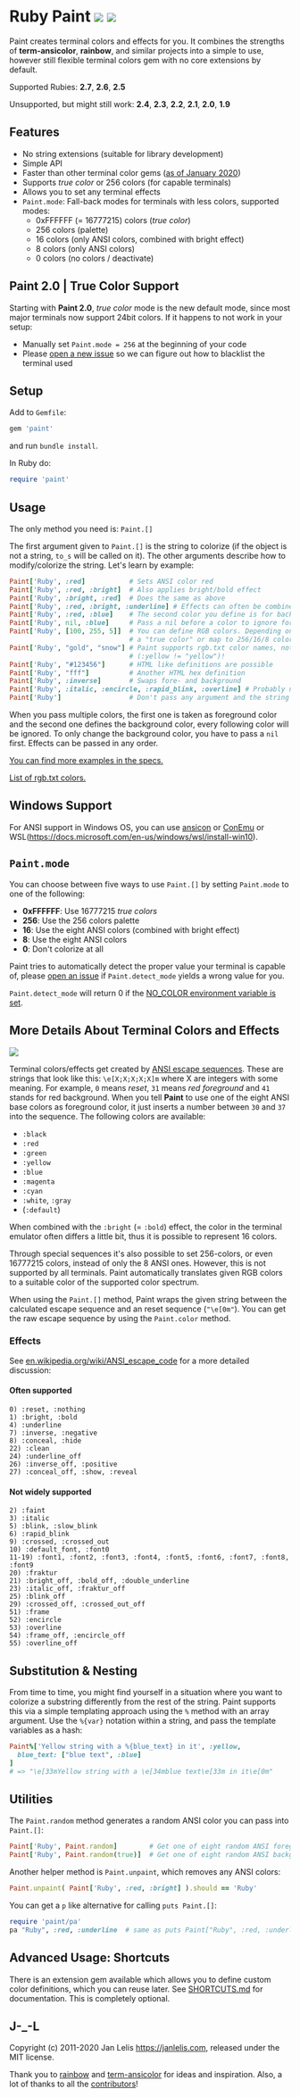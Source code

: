 # Ruby Paint [<img src="https://badge.fury.io/rb/paint.svg" />](https://badge.fury.io/rb/paint) [<img src="https://travis-ci.org/janlelis/paint.svg" />](https://travis-ci.org/janlelis/paint)

Paint creates terminal colors and effects for you. It combines the strengths of **term-ansicolor**, **rainbow**, and similar projects into a simple to use, however still flexible terminal colors gem with no core extensions by default.

Supported Rubies: **2.7**, **2.6**, **2.5**

Unsupported, but might still work: **2.4**, **2.3**, **2.2**, **2.1**, **2.0**, **1.9**

## Features

* No string extensions (suitable for library development)
* Simple API
* Faster than other terminal color gems ([as of January 2020](https://gist.github.com/janlelis/91413b9295c81ee873dc))
* Supports *true color* or 256 colors (for capable terminals)
* Allows you to set any terminal effects
* `Paint.mode`: Fall-back modes for terminals with less colors, supported modes:
  * 0xFFFFFF (= 16777215) colors (*true color*)
  * 256 colors (palette)
  * 16 colors (only ANSI colors, combined with bright effect)
  * 8 colors (only ANSI colors)
  * 0 colors (no colors / deactivate)

## Paint 2.0 | True Color Support

Starting with **Paint 2.0**, *true color* mode is the new default mode, since most major terminals now support 24bit colors. If it happens to not work in your setup:

- Manually set `Paint.mode = 256` at the beginning of your code
- Please [open a new issue](https://github.com/janlelis/paint/issues/new) so we can figure out how to blacklist the terminal used

## Setup

Add to `Gemfile`:

```ruby
gem 'paint'
```

and run `bundle install`.

In Ruby do:

```ruby
require 'paint'
```

## Usage

The only method you need is: `Paint.[]`

The first argument given to `Paint.[]` is the string to colorize (if the object is not a string, `to_s` will be called on it). The other arguments describe how to modify/colorize the string. Let's learn by example:

```ruby
Paint['Ruby', :red]           # Sets ANSI color red
Paint['Ruby', :red, :bright]  # Also applies bright/bold effect
Paint['Ruby', :bright, :red]  # Does the same as above
Paint['Ruby', :red, :bright, :underline] # Effects can often be combined
Paint['Ruby', :red, :blue]    # The second color you define is for background
Paint['Ruby', nil, :blue]     # Pass a nil before a color to ignore foreground and only set background color
Paint['Ruby', [100, 255, 5]]  # You can define RGB colors. Depending on your terminal, this will create
                              # a "true color" or map to 256/16/8 colors.
Paint['Ruby', "gold", "snow"] # Paint supports rgb.txt color names, note that the arguments are strings
                              # (:yellow != "yellow")!
Paint['Ruby', "#123456"]      # HTML like definitions are possible
Paint['Ruby', "fff"]          # Another HTML hex definition
Paint['Ruby', :inverse]       # Swaps fore- and background
Paint['Ruby', :italic, :encircle, :rapid_blink, :overline] # Probably not supported effects
Paint['Ruby']                 # Don't pass any argument and the string will not be changed
```

When you pass multiple colors, the first one is taken as foreground color and the second one defines the background color, every following color will be ignored. To only change the background color, you have to pass a `nil` first. Effects can be passed in any order.

[You can find more examples in the specs.](https://github.com/janlelis/paint/blob/master/spec/paint_spec.rb)

[List of rgb.txt colors.](https://en.wikipedia.org/wiki/X11_color_names#Color_name_chart)

## Windows Support

For ANSI support in Windows OS, you can use [ansicon](https://github.com/adoxa/ansicon) or [ConEmu](https://conemu.github.io/) or WSL(https://docs.microsoft.com/en-us/windows/wsl/install-win10).

## `Paint.mode`

You can choose between five ways to use `Paint.[]` by setting `Paint.mode` to one of the following:

* **0xFFFFFF**: Use 16777215 *true colors*
* **256**:      Use the 256 colors palette
* **16**:       Use the eight ANSI colors (combined with bright effect)
* **8**:        Use the eight ANSI colors
* **0**:        Don't colorize at all

Paint tries to automatically detect the proper value your terminal is capable of, please [open an issue](https://github.com/janlelis/paint/issues/new) if `Paint.detect_mode` yields a wrong value for you.

`Paint.detect_mode` will return 0 if the [NO_COLOR environment variable is set](https://github.com/jcs/no_color/).

## More Details About Terminal Colors and Effects

<img src="https://pbs.twimg.com/media/ENyLvgVXUAgeDTn.jpg" />

Terminal colors/effects get created by [ANSI escape sequences](https://en.wikipedia.org/wiki/ANSI_escape_code). These are strings that look like this: `\e[X;X;X;X;X]m` where X are integers with some meaning. For example, `0` means *reset*, `31` means *red foreground* and `41` stands for red background. When you tell **Paint** to use one of the eight ANSI base colors as foreground color, it just inserts a number between `30` and `37` into the sequence. The following colors are available:

* `:black`
* `:red`
* `:green`
* `:yellow`
* `:blue`
* `:magenta`
* `:cyan`
* `:white`, `:gray`
* (`:default`)

When combined with the `:bright` (= `:bold`) effect, the color in the terminal emulator often differs a little bit, thus it is possible to represent 16 colors.

Through special sequences it's also possible to set 256-colors, or even 16777215 colors, instead of only the 8 ANSI ones. However, this is not supported by all terminals. Paint automatically translates given RGB colors to a suitable color of the supported color spectrum.

When using the `Paint.[]` method, Paint wraps the given string between the calculated escape sequence and an reset sequence (`"\e[0m"`). You can get the raw escape sequence by using the `Paint.color` method.

### Effects

See [en.wikipedia.org/wiki/ANSI_escape_code](https://en.wikipedia.org/wiki/ANSI_escape_code) for a more detailed discussion:

#### Often supported

    0) :reset, :nothing
    1) :bright, :bold
    4) :underline
    7) :inverse, :negative
    8) :conceal, :hide
    22) :clean
    24) :underline_off
    26) :inverse_off, :positive
    27) :conceal_off, :show, :reveal

#### Not widely supported

    2) :faint
    3) :italic
    5) :blink, :slow_blink
    6) :rapid_blink
    9) :crossed, :crossed_out
    10) :default_font, :font0
    11-19) :font1, :font2, :font3, :font4, :font5, :font6, :font7, :font8, :font9
    20) :fraktur
    21) :bright_off, :bold_off, :double_underline
    23) :italic_off, :fraktur_off
    25) :blink_off
    29) :crossed_off, :crossed_out_off
    51) :frame
    52) :encircle
    53) :overline
    54) :frame_off, :encircle_off
    55) :overline_off

## Substitution & Nesting

From time to time, you might find yourself in a situation where you want to colorize a substring differently from the rest of the string. Paint supports this via a simple templating approach using the `%` method with an array argument. Use the `%{var}` notation within a string, and pass the template variables as a hash:

```ruby
Paint%['Yellow string with a %{blue_text} in it', :yellow,
  blue_text: ["blue text", :blue]
]
# => "\e[33mYellow string with a \e[34mblue text\e[33m in it\e[0m"
```

## Utilities

The `Paint.random` method generates a random ANSI color you can pass into `Paint.[]`:

```ruby
Paint['Ruby', Paint.random]        # Get one of eight random ANSI foreground colors
Paint['Ruby', Paint.random(true)]  # Get one of eight random ANSI background colors
```

Another helper method is `Paint.unpaint`, which removes any ANSI colors:

```ruby
Paint.unpaint( Paint['Ruby', :red, :bright] ).should == 'Ruby'
```

You can get a `p` like alternative for calling `puts Paint.[]`:

```ruby
require 'paint/pa'
pa "Ruby", :red, :underline  # same as puts Paint["Ruby", :red, :underline]
```

## Advanced Usage: Shortcuts

There is an extension gem available which allows you to define custom color definitions, which you can reuse later. See [SHORTCUTS.md](https://github.com/janlelis/paint/blob/master/SHORTCUTS.md) for documentation. This is completely optional.

## J-_-L

Copyright (c) 2011-2020 Jan Lelis <https://janlelis.com>, released under the
MIT license.

Thank you to [rainbow](https://github.com/sickill/rainbow) and [term-ansicolor](https://github.com/flori/term-ansicolor) for ideas and inspiration. Also, a lot of thanks to all the [contributors](https://github.com/janlelis/paint/contributors)!
